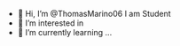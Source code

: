 - 👋 Hi, I’m @ThomasMarino06 I am Student 
- 👀 I’m interested in 
- 🌱 I’m currently learning ...

<!---
ThomasMarino06/ThomasMarino06 is a ✨ special ✨ repository because its `README.md` (this file) appears on your GitHub profile.
You can click the Preview link to take a look at your changes.
--->
